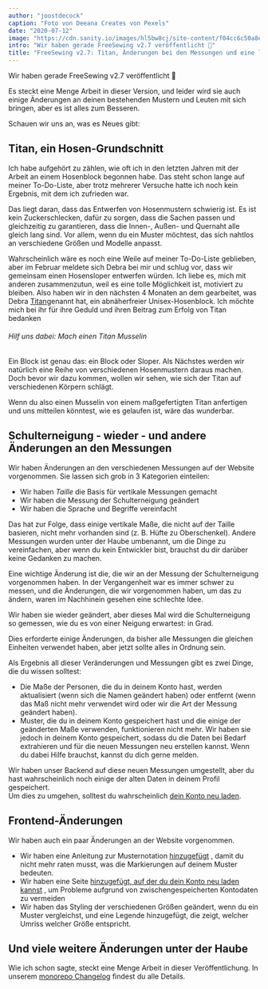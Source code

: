```yaml
---
author: "joostdecock"
caption: "Foto von Deeana Creates von Pexels"
date: "2020-07-12"
image: "https://cdn.sanity.io/images/hl5bw8cj/site-content/f04cc6c50a8e5f08f3ebd6c3d4903fb3055c9a01-1920x1280.jpg"
intro: "Wir haben gerade FreeSewing v2.7 veröffentlicht 🎉"
title: "FreeSewing v2.7: Titan, Änderungen bei den Messungen und eine lange Liste von Verbesserungen"
---
```



Wir haben gerade FreeSewing v2.7 veröffentlicht 🎉

Es steckt eine Menge Arbeit in dieser Version, und leider wird sie auch einige Änderungen an deinen bestehenden Mustern und Leuten mit sich bringen, aber es ist alles zum Besseren.

Schauen wir uns an, was es Neues gibt:

## Titan, ein Hosen-Grundschnitt

Ich habe aufgehört zu zählen, wie oft ich in den letzten Jahren mit der Arbeit an einem Hosenblock begonnen habe. Das steht schon lange auf meiner To-Do-Liste, aber trotz mehrerer Versuche hatte ich noch kein Ergebnis, mit dem ich zufrieden war.

Das liegt daran, dass das Entwerfen von Hosenmustern schwierig ist. Es ist kein Zuckerschlecken, dafür zu sorgen, dass die Sachen passen und gleichzeitig zu garantieren, dass die Innen-, Außen- und Quernaht alle gleich lang sind. Vor allem, wenn du ein Muster möchtest, das sich nahtlos an verschiedene Größen und Modelle anpasst.

Wahrscheinlich wäre es noch eine Weile auf meiner To-Do-Liste geblieben, aber im Februar meldete sich Debra bei mir und schlug vor, dass wir gemeinsam einen Hosensloper entwerfen würden. Ich liebe es, mich mit anderen zusammenzutun, weil es eine tolle Möglichkeit ist, motiviert zu bleiben. Also haben wir in den nächsten 4 Monaten an dem gearbeitet, was Debra [Titan](/designs/titan/)genannt hat, ein abnäherfreier Unisex-Hosenblock. Ich möchte mich bei ihr für ihre Geduld und ihren Beitrag zum Erfolg von Titan bedanken

<Note>

###### Hilf uns dabei: Mach einen Titan Musselin 

Ein Block ist genau das: ein Block oder Sloper. Als Nächstes werden wir natürlich eine Reihe von verschiedenen Hosenmustern daraus machen. Doch bevor wir dazu kommen, wollen wir sehen, wie sich der Titan auf verschiedenen Körpern schlägt.

Wenn du also einen Musselin von einem maßgefertigten Titan anfertigen und uns mitteilen könntest, wie es gelaufen ist, wäre das wunderbar.

</Note>

## Schulterneigung - wieder - und andere Änderungen an den Messungen

Wir haben Änderungen an den verschiedenen Messungen auf der Website vorgenommen. Sie lassen sich grob in 3 Kategorien einteilen:

 - Wir haben *Taille* die Basis für vertikale Messungen gemacht
 - Wir haben die Messung der Schulterneigung geändert
 - Wir haben die Sprache und Begriffe vereinfacht

Das hat zur Folge, dass einige vertikale Maße, die nicht auf der Taille basieren, nicht mehr vorhanden sind (z. B. Hüfte zu Oberschenkel). Andere Messungen wurden unter der Haube umbenannt, um die Dinge zu vereinfachen, aber wenn du kein Entwickler bist, brauchst du dir darüber keine Gedanken zu machen.

Eine wichtige Änderung ist die, die wir an der Messung der Schulterneigung vorgenommen haben. In der Vergangenheit war es immer schwer zu messen, und die Änderungen, die wir vorgenommen haben, um das zu ändern, waren im Nachhinein gesehen eine schlechte Idee.

Wir haben sie wieder geändert, aber dieses Mal wird die Schulterneigung so gemessen, wie du es von einer Neigung erwartest: in Grad.

Dies erforderte einige Änderungen, da bisher alle Messungen die gleichen Einheiten verwendet haben, aber jetzt sollte alles in Ordnung sein.

Als Ergebnis all dieser Veränderungen und Messungen gibt es zwei Dinge, die du wissen solltest:

 - Die Maße der Personen, die du in deinem Konto hast, werden aktualisiert (wenn sich die Namen geändert haben) oder entfernt (wenn das Maß nicht mehr verwendet wird oder wir die Art der Messung geändert haben).
 - Muster, die du in deinem Konto gespeichert hast und die einige der geänderten Maße verwenden, funktionieren nicht mehr. Wir haben sie jedoch in deinem Konto gespeichert, sodass du die Daten bei Bedarf extrahieren und für die neuen Messungen neu erstellen kannst. Wenn du dabei Hilfe brauchst, kannst du dich gerne melden.

<Tip>

Wir haben unser Backend auf diese neuen Messungen umgestellt, aber du hast wahrscheinlich noch einige der alten Daten in deinem Profil gespeichert.  
Um dies zu umgehen, solltest du wahrscheinlich [dein Konto neu laden](/account/reload/).

</Tip>

## Frontend-Änderungen

Wir haben auch ein paar Änderungen an der Website vorgenommen.

 - Wir haben eine Anleitung zur Musternotation [hinzugefügt](/docs/various/notation/) , damit du nicht mehr raten musst, was die Markierungen auf deinem Muster bedeuten.
 - Wir haben eine Seite [hinzugefügt, auf der du dein Konto neu laden kannst](/account/actions/reload/) , um Probleme aufgrund von zwischengespeicherten Kontodaten zu vermeiden
 - Wir haben das Styling der verschiedenen Größen geändert, wenn du ein Muster vergleichst, und eine Legende hinzugefügt, die zeigt, welcher Umriss welcher Größe entspricht.


## Und viele weitere Änderungen unter der Haube

Wie ich schon sagte, steckt eine Menge Arbeit in dieser Veröffentlichung. In unserem [monorepo Changelog](https://github.com/freesewing/freesewing/blob/develop/CHANGELOG.md) findest du alle Details.

